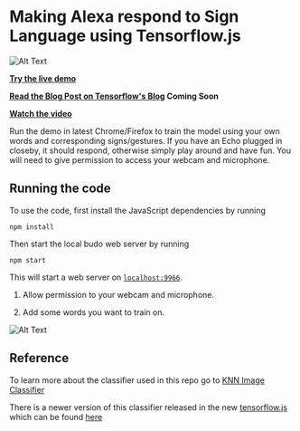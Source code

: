 # Making Alexa respond to Sign Language using Tensorflow.js

![Alt Text](https://i.imgur.com/CbvRZIY.gif)

**[Try the live demo](https://shekit.github.io/alexa-sign-language-translator/)**

**[Read the Blog Post on Tensorflow's Blog]() Coming Soon**

**[Watch the video](https://www.youtube.com/watch?v=kS53y6GWm0w)**

Run the demo in latest Chrome/Firefox to train the model using your own words and corresponding signs/gestures. If you have an Echo plugged in closeby, it should respond, otherwise simply play around and have fun. You will need to give permission to access your webcam and microphone.


## Running the code
To use the code, first install the JavaScript dependencies by running  

```
npm install
```

Then start the local budo web server by running 

```
npm start
```

This will start a web server on [`localhost:9966`](http://localhost:9966). 

1. Allow permission to your webcam and microphone. 

2. Add some words you want to train on. 

![Alt Text](https://i.imgur.com/zk3kwIZ.gif)

## Reference
To learn more about the classifier used in this repo go to [KNN Image Classifier](https://github.com/PAIR-code/deeplearnjs/tree/master/models/knn_image_classifier)

There is a newer version of this classifier released in the new [tensorflow.js](https://js.tensorflow.org) which can be found [here](https://github.com/tensorflow/tfjs-models/tree/master/knn-classifier)

